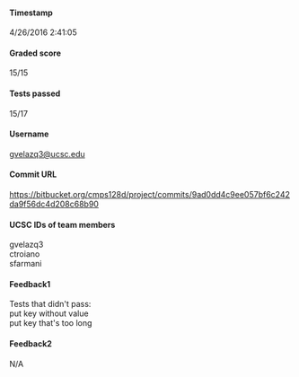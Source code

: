 

#### Timestamp  
4/26/2016 2:41:05  


#### Graded score  
15/15  


#### Tests passed  
15/17  


#### Username  
gvelazq3@ucsc.edu  


#### Commit URL  
https://bitbucket.org/cmps128d/project/commits/9ad0dd4c9ee057bf6c242da9f56dc4d208c68b90  


#### UCSC IDs of team members  
gvelazq3  
ctroiano  
sfarmani  


#### Feedback1  
Tests that didn't pass:   
put key without value  
put key that's too long  


#### Feedback2  
N/A  
